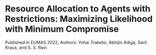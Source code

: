 # Resource Allocation to Agents with Restrictions: Maximizing Likelihood with Minimum Compromise
Published in EUMAS 2022, 
Authors:
Yohai Trabelsi, Abhijin Adiga, Sarit Kraus, and S. S. Ravi

